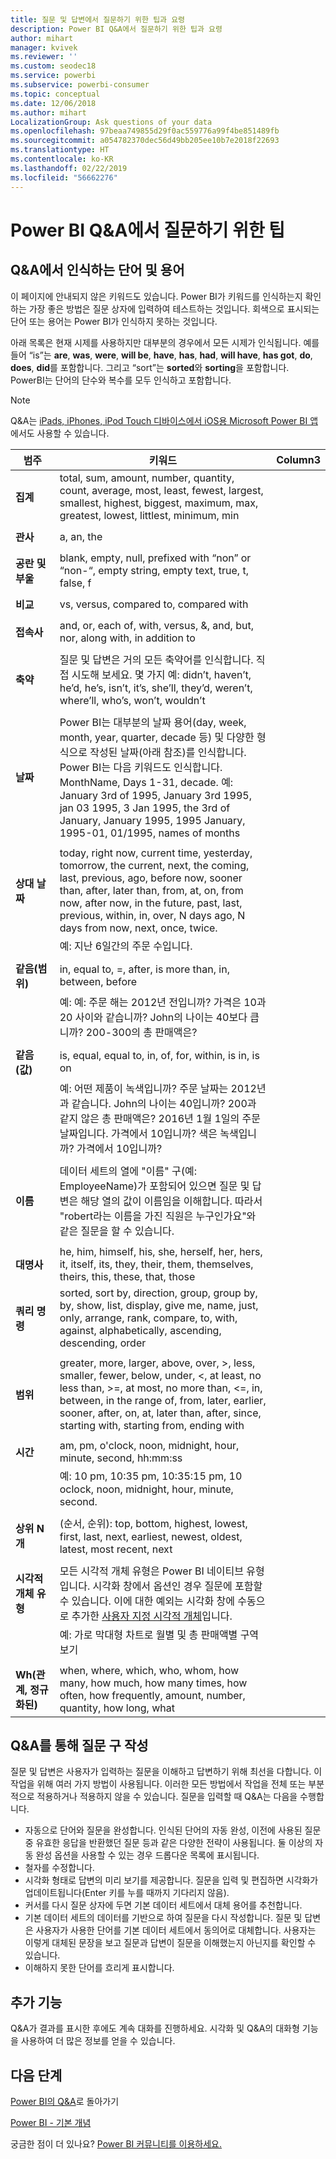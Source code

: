 ```yaml
---
title: 질문 및 답변에서 질문하기 위한 팁과 요령
description: Power BI Q&A에서 질문하기 위한 팁과 요령
author: mihart
manager: kvivek
ms.reviewer: ''
ms.custom: seodec18
ms.service: powerbi
ms.subservice: powerbi-consumer
ms.topic: conceptual
ms.date: 12/06/2018
ms.author: mihart
LocalizationGroup: Ask questions of your data
ms.openlocfilehash: 97beaa749855d29f0ac559776a99f4be851489fb
ms.sourcegitcommit: a054782370dec56d49bb205ee10b7e2018f22693
ms.translationtype: HT
ms.contentlocale: ko-KR
ms.lasthandoff: 02/22/2019
ms.locfileid: "56662276"
---
```

# <a name="tips-for-asking-questions-in-power-bi-qa"></a>Power BI Q&A에서 질문하기 위한 팁
## <a name="words-and-terminology-that-qa-recognizes"></a>Q&A에서 인식하는 단어 및 용어
이 페이지에 안내되지 않은 키워드도 있습니다.  Power BI가 키워드를 인식하는지 확인하는 가장 좋은 방법은 질문 상자에 입력하여 테스트하는 것입니다.  회색으로 표시되는 단어 또는 용어는 Power BI가 인식하지 못하는 것입니다.

아래 목록은 현재 시제를 사용하지만 대부분의 경우에서 모든 시제가 인식됩니다. 예를 들어 “is”는 **are**, **was**, **were**, **will be**, **have**, **has**, **had**, **will have**, **has got**, **do**, **does**, **did**를 포함합니다.  그리고 “sort”는 **sorted**와 **sorting**을 포함합니다.  PowerBI는 단어의 단수와 복수를 모두 인식하고 포함합니다. 

> [!NOTE]
> Q&amp;A는 [iPads, iPhones, iPod Touch 디바이스에서 iOS용 Microsoft Power BI 앱](mobile/mobile-apps-ios-qna.md)에서도 사용할 수 있습니다.
>  


|범주  |키워드  |Column3  |
|---------|---------|---------|
|**집계**     | total, sum, amount, number, quantity, count, average, most, least, fewest, largest, smallest, highest, biggest, maximum, max, greatest, lowest, littlest, minimum, min          |
|     |         |         
**관사**     |  a, an, the              |
|     |         |         
|**공란 및 부울**     |   blank, empty, null, prefixed with “non” or “non-“, empty string, empty text, true, t, false, f          |
|     |         |         |
|**비교**     |   vs, versus, compared to, compared with            |
|     |         |         |
|**접속사**     |  and, or, each of, with, versus, &, and, but, nor, along with, in addition to       |         
|          |         |
|**축약**     |  질문 및 답변은 거의 모든 축약어를 인식합니다. 직접 시도해 보세요.  몇 가지 예: didn’t, haven’t, he’d, he’s, isn’t, it’s, she’ll, they’d, weren’t, where’ll, who’s, won’t, wouldn’t          |
|        |         |
|**날짜**     |       Power BI는 대부분의 날짜 용어(day, week, month, year, quarter, decade 등) 및 다양한 형식으로 작성된 날짜(아래 참조)를 인식합니다. Power BI는 다음 키워드도 인식합니다. MonthName, Days 1-31, decade. 예: January 3rd of 1995, January 3rd 1995, jan 03 1995, 3 Jan 1995, the 3rd of January, January 1995, 1995 January, 1995-01, 01/1995, names of months         |
|        |         |
|**상대 날짜**     |   today, right now, current time, yesterday, tomorrow, the current, next, the coming, last, previous, ago, before now, sooner than, after, later than, from, at, on, from now, after now, in the future, past, last, previous, within, in, over, N days ago, N days from now, next, once, twice.|
|    |  예: 지난 6일간의 주문 수입니다.  |            |
|        |         |
|**같음(범위)**     |   in, equal to, =, after, is more than, in, between, before  |
|  |예: 예: 주문 해는 2012년 전입니까? 가격은 10과 20 사이와 같습니까? John의 나이는 40보다 큽니까? 200-300의 총 판매액은?              |
|        |         |
|**같음(값)**     |   is, equal, equal to, in, of, for, within, is in, is on |
|   | 예: 어떤 제품이 녹색입니까? 주문 날짜는 2012년과 같습니다. John의 나이는 40입니까? 200과 같지 않은 총 판매액은? 2016년 1월 1일의 주문 날짜입니다. 가격에서 10입니까? 색은 녹색입니까? 가격에서 10입니까?              |
|        |         |
|**이름**     |       데이터 세트의 열에 "이름" 구(예: EmployeeName)가 포함되어 있으면 질문 및 답변은 해당 열의 값이 이름임을 이해합니다. 따라서 "robert라는 이름을 가진 직원은 누구인가요"와 같은 질문을 할 수 있습니다.          |
|        |         |
**대명사**  | he, him, himself, his, she, herself, her, hers, it, itself, its, they, their, them, themselves, theirs, this, these, that, those
|**쿼리 명령**     |    sorted, sort by, direction, group, group by, by, show, list, display, give me, name, just, only, arrange, rank, compare, to, with, against, alphabetically, ascending, descending, order             |
|        |         |
|**범위**     |      greater, more, larger, above, over, >, less, smaller, fewer, below, under, <,  at least, no less than, >=, at most, no more than, <=, in, between, in the range of, from, later, earlier, sooner, after, on, at, later than, after, since, starting with, starting from, ending with           |
|        |         |
**시간**  |am, pm, o'clock, noon, midnight, hour, minute, second, hh:mm:ss  |
|  |  예: 10 pm, 10:35 pm, 10:35:15 pm, 10 oclock, noon, midnight, hour, minute, second.  |
|  |  |
|**상위 N개**     |     (순서, 순위): top, bottom, highest, lowest, first, last, next, earliest, newest, oldest, latest, most recent, next            |
|        |         |
|**시각적 개체 유형**     |  모든 시각적 개체 유형은 Power BI 네이티브 유형입니다.  시각화 창에서 옵션인 경우 질문에 포함할 수 있습니다.  이에 대한 예외는 시각화 창에 수동으로 추가한 [사용자 지정 시각적 개체](../power-bi-custom-visuals.md)입니다.  |
|  |  예: 가로 막대형 차트로 월별 및 총 판매액별 구역 보기               |
|        |         |
|**Wh(관계, 정규화된)**  | when, where, which, who, whom, how many, how much, how many times, how often, how frequently, amount, number, quantity, how long, what                |

## <a name="qa-helps-you-phrase-the-question"></a>Q&A를 통해 질문 구 작성
질문 및 답변은 사용자가 입력하는 질문을 이해하고 답변하기 위해 최선을 다합니다. 이 작업을 위해 여러 가지 방법이 사용됩니다. 이러한 모든 방법에서 작업을 전체 또는 부분적으로 적용하거나 적용하지 않을 수 있습니다. 질문을 입력할 때 Q&A는 다음을 수행합니다.

* 자동으로 단어와 질문을 완성합니다. 인식된 단어의 자동 완성, 이전에 사용된 질문 중 유효한 응답을 반환했던 질문 등과 같은 다양한 전략이 사용됩니다. 둘 이상의 자동 완성 옵션을 사용할 수 있는 경우 드롭다운 목록에 표시됩니다.
* 철자를 수정합니다.
* 시각화 형태로 답변의 미리 보기를 제공합니다. 질문을 입력 및 편집하면 시각화가 업데이트됩니다(Enter 키를 누를 때까지 기다리지 않음).
* 커서를 다시 질문 상자에 두면 기본 데이터 세트에서 대체 용어를 추천합니다.
* 기본 데이터 세트의 데이터를 기반으로 하여 질문을 다시 작성합니다. 질문 및 답변은 사용자가 사용한 단어를 기본 데이터 세트에서 동의어로 대체합니다. 사용자는 이렇게 대체된 문장을 보고 질문과 답변이 질문을 이해했는지 아닌지를 확인할 수 있습니다. 
* 이해하지 못한 단어를 흐리게 표시합니다.

## <a name="dont-stop-now"></a>추가 기능
Q&A가 결과를 표시한 후에도 계속 대화를 진행하세요. 시각화 및 Q&A의 대화형 기능을 사용하여 더 많은 정보를 얻을 수 있습니다.

## <a name="next-steps"></a>다음 단계
[Power BI의 Q&A](end-user-q-and-a.md)로 돌아가기  

[Power BI - 기본 개념](end-user-basic-concepts.md)  

궁금한 점이 더 있나요? [Power BI 커뮤니티를 이용하세요.](http://community.powerbi.com/)

